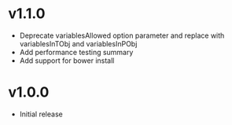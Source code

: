 # v1.1.0
- Deprecate variablesAllowed option parameter and replace with variablesInTObj and variablesInPObj
- Add performance testing summary
- Add support for bower install

# v1.0.0
- Initial release 
